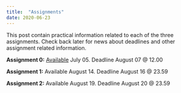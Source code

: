 ```yaml
---
title:  "Assignments"
date: 2020-06-23
---
```

This post contain practical information related to each of the three assignments. Check back later for news about deadlines and other assignment related information.

**Assignment 0:** [Available](https://github.com/abjer/isds2020/blob/master/assignments/assignment0/assignment_0.ipynb) July 05. Deadline August 07 @ 12.00

**Assignment 1:** Available August 14. Deadline August 16 @ 23.59

**Assignment 2:** Available August 19. Deadline August 20 @ 23.59
